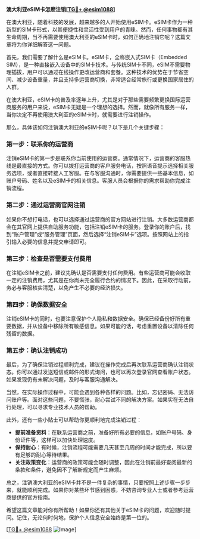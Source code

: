 **澳大利亚eSIM卡怎麽注销[[TG💪+ @esim1088](https://t.me/s/esim1088)]**

在澳大利亚，随着科技的发展，越来越多的人开始使用eSIM卡。eSIM卡作为一种新型的SIM卡形式，以其便捷性和灵活性受到用户的青睐。然而，任何事物都有其生命周期，当不再需要使用澳大利亚的eSIM卡时，如何正确地注销它呢？这篇文章将为你详细解答这一问题。

首先，我们需要了解什么是eSIM卡。eSIM卡，全称嵌入式SIM卡（Embedded SIM），是一种直接嵌入设备中的SIM卡技术。与传统SIM卡不同，eSIM不需要物理插拔，用户可以通过在线操作更改运营商和套餐。这种技术的优势在于节省空间、减少设备重量，并且支持多运营商切换，非常适合经常旅行或更换国家居住的人群。

在澳大利亚，eSIM卡的普及率逐年上升，尤其是对于那些需要频繁更换国际运营商服务的用户来说，eSIM卡无疑是一个理想的选择。然而，就像所有服务一样，当你决定不再使用澳大利亚的eSIM卡时，就需要进行注销操作。

那么，具体该如何注销澳大利亚的eSIM卡呢？以下是几个关键步骤：

### 第一步：联系你的运营商

注销eSIM卡的第一步是联系你当前使用的运营商。通常情况下，运营商的客服热线是最直接的方式。你可以拨打运营商的客户服务电话，按照语音提示选择相关服务选项，或者直接转接人工客服。在与客服沟通时，你需要提供一些基本信息，如账户号码、姓名以及eSIM卡的相关信息。客服人员会根据你的需求帮助你完成注销流程。

### 第二步：通过运营商官网注销

如果你不想打电话，也可以选择通过运营商的官方网站进行注销。大多数运营商都会在其官网上提供自助服务功能，包括注销eSIM卡的服务。登录你的账户后，找到“账户管理”或“服务管理”页面，然后选择“注销eSIM卡”选项。按照网站上的指引输入必要的信息并提交申请即可。

### 第三步：检查是否需要支付费用

在注销eSIM卡之前，建议先确认是否需要支付任何费用。有些运营商可能会收取一定的注销费用，尤其是在你尚未完全履行合约的情况下。因此，在采取行动前，务必与客服核实清楚，以免产生不必要的经济损失。

### 第四步：确保数据安全

注销eSIM卡的同时，也要注意保护个人隐私和数据安全。确保已经备份好所有重要数据，并从设备中移除所有敏感信息。如果可能的话，考虑重置设备以清除任何残留的数据。

### 第五步：确认注销成功

最后，为了确保注销过程顺利完成，建议在操作完成后再次联系运营商确认注销状态。你可以通过发送短信或邮件的形式询问，也可以再次登录官网查看账户状态。如果发现仍有未解决问题，及时与客服沟通解决。

当然，在实际操作过程中，可能会遇到各种各样的问题。比如，忘记密码、无法访问账户等。面对这些问题，不要慌张，耐心尝试不同的解决方案。如果实在无法自行处理，可以寻求专业技术人员的帮助。

此外，还有一些小贴士可以帮助你更顺利地完成注销过程：

- **提前准备资料**：在联系运营商之前，准备好所有必要的信息，如账户号码、身份证件等，这样可以加快处理速度。
- **保持耐心**：有时候，注销流程可能需要几天甚至几周的时间才能完成，所以要有足够的耐心等待结果。
- **关注政策变化**：运营商的政策可能会随时调整，因此在注销前最好查阅最新的条款和条件，避免因不了解新规定而产生麻烦。

总之，注销澳大利亚的eSIM卡并不是一件复杂的事情，只要按照上述步骤一步步来，就能顺利完成。如果你对某些环节感到困惑，不妨咨询专业人士或者参考运营商提供的官方指南。

希望这篇文章能对你有所帮助！如果你还有其他关于eSIM卡的问题，欢迎随时提问。记住，无论何时何地，保护个人信息安全始终是第一位的。

[[TG💪+ @esim1088](https://t.me/s/esim1088) ![Image](https://i.postimg.cc/4NQfJmqS/Snipaste-2025-05-13-00-14-12.png)]